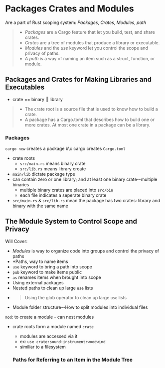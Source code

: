# Packages Crates and Modules

Are a part of Rust scoping system: *Packages*, *Crates*, *Modules*, *path*

> - *Packages* are a Cargo feature that let you build, test, and share crates.
> - *Crates* are a tree of modules that produce a library or executable.
> - *Modules* and the *use* keyword let you control the scope and privacy of paths.
> - A *path* is a way of naming an item such as a struct, function, or module.

## Packages and Crates for Making Libraries and Executables

- crate == binary || library

> - The crate root is a source file that is used to know how to build a crate.
> - A package has a Cargo.toml that describes how to build one or more crates. At most one crate in a package can be a library.
> 

### Packages

`cargo new` creates a package b\c cargo creates `Cargo.toml`

- crate roots
  - `src/main.rs` means binary crate
  - `src/lib.rs` means library create
- `main/lib`  dictate package type
- can contain zero or one library; and at least one binary crate--multiple binaries
  - multiple binary crates are placed into `src/bin`
  - each file indicates a seperate binary crate
- `src/main.rs` & `src/lib.rs` mean the package has two crates: library and binary with the same name

## The Module System to Control Scope and Privacy

Will Cover:

- *Modules* is way to organize code into groups and control the privacy of paths
- *Paths, way to name items
- `use` keyword to bring a path into scope
- `pub` keyword to make items public
- `as` renames items when brought into scope
- Using external packages
- Nested paths to clean up large `use` lists
- > Using the glob operator to clean up large `use` lists
- Module folder structure--How to split modules into individual files

`mod`: to create a module
    - can nest modules

- crate roots form a module named `crate` 
  - modules are accessed via it
  - ex: `use crate:sound:instrument:woodwind`
  - similiar to a filesystem
  
  ### Paths for Referring to an Item in the Module Tree